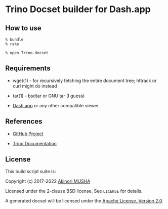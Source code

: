 Trino Docset builder for Dash.app
=================================

How to use
----------

    % bundle
    % rake

    % open Trino.docset

Requirements
------------

- wget(1) - for recursively fetching the entire document tree; httrack or curl might do instead

- tar(1) - bsdtar or GNU tar (I guess)

- [Dash.app](http://kapeli.com/dash) or any other compatible viewer

References
----------

- [GitHub Project](https://github.com/knu/docset-trino)

- [Trino Documentation](https://trino.io/docs/current/)

License
-------

This build script suite is:

Copyright (c) 2017-2022 [Akinori MUSHA](https://akinori.org/)

Licensed under the 2-clause BSD license.
See `LICENSE` for details.

A generated docset will be licensed under the [Apache License, Version 2.0](http://www.apache.org/licenses/LICENSE-2.0).
